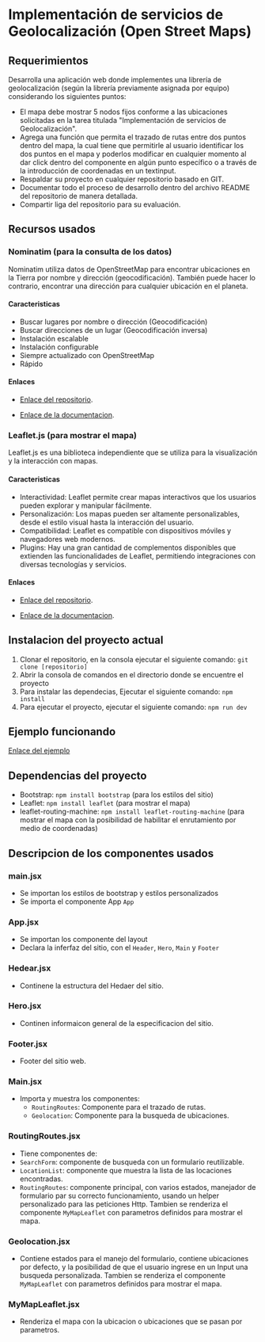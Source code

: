 # Implementación de servicios de Geolocalización (Open Street Maps)

## Requerimientos

Desarrolla una aplicación web donde implementes una librería de geolocalización (según la librería previamente asignada por equipo) considerando los siguientes puntos:

- El mapa debe mostrar 5 nodos fijos conforme a las ubicaciones solicitadas en la tarea titulada "Implementación de servicios de Geolocalización".
- Agrega una función que permita el trazado de rutas entre dos puntos dentro del mapa, la cual tiene que permitirle al usuario identificar los dos puntos en el mapa y poderlos modificar en cualquier momento al dar click dentro del componente en algún punto específico o a través de la introducción de coordenadas en un textinput.
- Respaldar su proyecto en cualquier repositorio basado en GIT.
- Documentar todo el proceso de desarrollo dentro del archivo README del repositorio de manera detallada.
- Compartir liga del repositorio para su evaluación.

## Recursos usados

### Nominatim (para la consulta de los datos)

Nominatim utiliza datos de OpenStreetMap para encontrar ubicaciones en la Tierra por nombre y dirección (geocodificación). También puede hacer lo contrario, encontrar una dirección para cualquier ubicación en el planeta.

#### Caracteristicas

- Buscar lugares por nombre o dirección (Geocodificación)
- Buscar direcciones de un lugar (Geocodificación inversa)
- Instalación escalable
- Instalación configurable
- Siempre actualizado con OpenStreetMap
- Rápido

#### Enlaces

- [Enlace del repositorio](https://github.com/osm-search/Nominatim 'Nominatim').

- [Enlace de la documentacion](https://nominatim.org/release-docs/latest/ 'Nominatim').

### Leaflet.js (para mostrar el mapa)

Leaflet.js es una biblioteca independiente que se utiliza para la visualización y la interacción con mapas.

#### Caracteristicas

- Interactividad: Leaflet permite crear mapas interactivos que los usuarios pueden explorar y manipular fácilmente.
- Personalización: Los mapas pueden ser altamente personalizables, desde el estilo visual hasta la interacción del usuario.
- Compatibilidad: Leaflet es compatible con dispositivos móviles y navegadores web modernos.
- Plugins: Hay una gran cantidad de complementos disponibles que extienden las funcionalidades de Leaflet, permitiendo integraciones con diversas tecnologías y servicios.

#### Enlaces

- [Enlace del repositorio](https://github.com/Leaflet/Leaflet 'Leaflet').

- [Enlace de la documentacion](https://leafletjs.com/index.html 'Leaflet').

## Instalacion del proyecto actual

1. Clonar el repositorio, en la consola ejecutar el siguiente comando: `git clone [repositorio]`
1. Abrir la consola de comandos en el directorio donde se encuentre el proyecto
1. Para instalar las dependecias, Ejecutar el siguiente comando: `npm install`
1. Para ejecutar el proyecto, ejecutar el siguiente comando: `npm run dev`

## Ejemplo funcionando

[Enlace del ejemplo](https://patricioosorio.github.io/implementation-geolocation-with-open-street-maps/ 'Website')

## Dependencias del proyecto

- Bootstrap: `npm install bootstrap` (para los estilos del sitio)
- Leaflet: `npm install leaflet` (para mostrar el mapa)
- leaflet-routing-machine: `npm install leaflet-routing-machine` (para mostrar el mapa con la posibilidad de habilitar el enrutamiento por medio de coordenadas)

## Descripcion de los componentes usados

### main.jsx

- Se importan los estilos de bootstrap y estilos personalizados
- Se importa el componente App `App`

### App.jsx

- Se importan los componente del layout
- Declara la inferfaz del sitio, con el `Header`, `Hero`, `Main` y `Footer`

### Hedear.jsx

- Continene la estructura del Hedaer del sitio.

### Hero.jsx

- Continen informaicon general de la especificacion del sitio.

### Footer.jsx

- Footer del sitio web.

### Main.jsx

- Importa y muestra los componentes:
  - `RoutingRoutes`: Componente para el trazado de rutas.
  - `Geolocation`: Componente para la busqueda de ubicaciones.

### RoutingRoutes.jsx

- Tiene componentes de:
- `SearchForm`: componente de busqueda con un formulario reutilizable.
- `LocationList`: componente que muestra la lista de las locaciones encontradas.
- `RoutingRoutes`: componente principal, con varios estados, manejador de formulario par su correcto funcionamiento, usando un helper personalizado para las peticiones Http. Tambien se renderiza el componente `MyMapLeaflet` con parametros definidos para mostrar el mapa.

### Geolocation.jsx

- Contiene estados para el manejo del formulario, contiene ubicaciones por defecto, y la posibilidad de que el usuario ingrese en un Input una busqueda personalizada. Tambien se renderiza el componente `MyMapLeaflet` con parametros definidos para mostrar el mapa.

### MyMapLeaflet.jsx

- Renderiza el mapa con la ubicacion o ubicaciones que se pasan por parametros.

